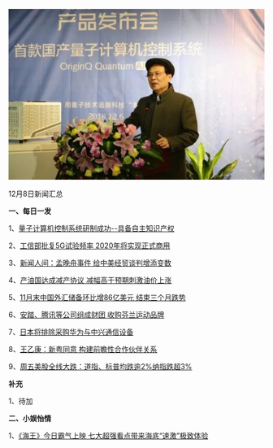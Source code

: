    ![12_01](.\12_08.jpg)

12月8日新闻汇总

**一、每日一发**

1、[量子计算机控制系统研制成功--具备自主知识产权](http://paper.people.com.cn/rmrb/html/2018-12/08/nw.D110000renmrb_20181208_9-01.htm)

2、[工信部批复5G试验频率 2020年将实现正式商用](https://news.163.com/18/1207/10/E2DTF41S0001875N.html)

3、[新闻人间：孟晚舟事件 给中美经贸谈判增添变数](https://www.zaobao.com/news/china/story20181208-914067)

4、[产油国达成减产协议 减幅高于预期刺激油价上涨](https://www.zaobao.com/finance/world/story20181208-914156)

5、[11月末中国外汇储备环比增86亿美元 结束三个月跌势](https://www.zaobao.com/realtime/china/story20181207-914008)

6、[安踏、腾讯等公司组成财团 收购芬兰运动品牌](https://www.zaobao.com/realtime/china/story20181207-914006)

7、[日本将排除采购华为与中兴通信设备](https://www.zaobao.com/news/world/story20181208-914079)

8、[王乙康：新粤同意 构建前瞻性合作伙伴关系](https://www.zaobao.com/finance/china/story20181208-914151)

9、[周五美股全线大跌：道指、标普均跌逾2%纳指跌超3%](https://baijiahao.baidu.com/s?id=1619230507480355069&wfr=spider&for=pc)



**补充**

1、待加



**二、小娱怡情**

1、[《海王》今日霸气上映 七大超强看点带来海底“速激”极致体验](http://movie.67.com/dyjz/2018/12/07/934344.html)